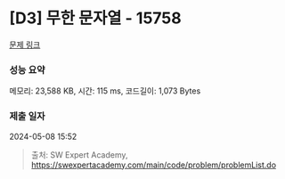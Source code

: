 # [D3] 무한 문자열 - 15758 

[문제 링크](https://swexpertacademy.com/main/code/problem/problemDetail.do?contestProbId=AYP5JmsqcngDFATW) 

### 성능 요약

메모리: 23,588 KB, 시간: 115 ms, 코드길이: 1,073 Bytes

### 제출 일자

2024-05-08 15:52



> 출처: SW Expert Academy, https://swexpertacademy.com/main/code/problem/problemList.do